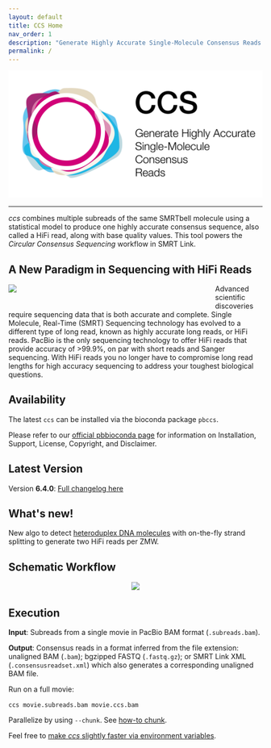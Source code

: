 ```yaml
---
layout: default
title: CCS Home
nav_order: 1
description: "Generate Highly Accurate Single-Molecule Consensus Reads (HiFi Reads)."
permalink: /
---
```


<p align="center">
  <img src="img/ccs_card_2022.png" alt="CCS logo" width="650px"/>
</p>

***

_ccs_ combines multiple subreads of the same SMRTbell molecule using a
statistical model to produce one highly accurate consensus sequence, also called
a HiFi read, along with base quality values. This tool powers the _Circular
Consensus Sequencing_ workflow in SMRT Link.

## A New Paradigm in Sequencing with HiFi Reads
<p align="left"><img width="400px" src="img/read-length-visual.png" style="float: left; margin:0 10px 30px 0px "/>
Advanced scientific discoveries require sequencing data that is both accurate
and complete. Single Molecule, Real-Time (SMRT) Sequencing technology has
evolved to a different type of long read, known as highly accurate long reads,
or HiFi reads.
PacBio is the only sequencing technology to offer HiFi reads that provide
accuracy of >99.9%, on par with short reads and Sanger sequencing. With HiFi
reads you no longer have to compromise long read lengths for high accuracy
sequencing to address your toughest biological questions.
</p>
<div style="clear: both;"/>

## Availability
The latest `ccs` can be installed via the bioconda package `pbccs`.

Please refer to our [official pbbioconda
page](https://github.com/PacificBiosciences/pbbioconda) for information on
Installation, Support, License, Copyright, and Disclaimer.

## Latest Version
Version **6.4.0**: [Full changelog here](/changelog)

## What's new!
New algo to detect [heteroduplex DNA
molecules](/faq/mode-heteroduplex-filtering) with on-the-fly strand splitting to
generate two HiFi reads per ZMW.

## Schematic Workflow
<p align="center"><img width="1000px" src="img/generate-hifi.png"/></p>

## Execution
**Input**: Subreads from a single movie in PacBio BAM format (`.subreads.bam`).

**Output**: Consensus reads in a format inferred from the file extension:
unaligned BAM (`.bam`); bgzipped FASTQ (`.fastq.gz`); or SMRT Link XML
(`.consensusreadset.xml`) which also generates a corresponding unaligned BAM
file.

Run on a full movie:

    ccs movie.subreads.bam movie.ccs.bam

Parallelize by using `--chunk`. See [how-to chunk](/faq/parallelize).

Feel free to [make _ccs_ slightly faster via environment
variables](/faq/performance#can-i-tune-performance-without-sacrificing-output-quality).

